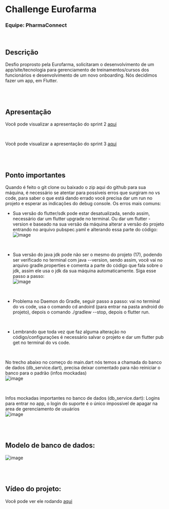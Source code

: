 # Challenge Eurofarma 
### Equipe: PharmaConnect

<br/>

## Descrição

Desfio proprosto pela Eurofarma, solicitaram o desenvolvimento de um app/site/tecnologia para gerenciamento de treinamentos/cursos dos funcionários e desenvolvimento de um novo onboarding. Nós decidimos fazer um app, em Flutter.

<br/>
<br/>

## Apresentação

Você pode visualizar a apresentação do sprint 2 [aqui](https://www.canva.com/design/DAGCIdV_15Y/zjNBBTyH3omer3Kw5G6RIA/edit?utm_content=DAGCIdV_15Y&utm_campaign=designshare&utm_medium=link2&utm_source=sharebutton)

<br/>

Você pode visualizar a apresentação do sprint 3 [aqui](https://www.canva.com/design/DAGPR-LkevE/_KWiyFRO-YJMqJATMzaA4w/edit?utm_content=DAGPR-LkevE&utm_campaign=designshare&utm_medium=link2&utm_source=sharebutton)

<br/>
<br/>

## Ponto importantes

Quando é feito o git clone ou baixado o zip aqui do github para sua máquina, é necessário se atentar para possíveis erros que surgiram no vs code, para saber o que está dando errado você precisa dar um run no projeto e esperar as indicações do debug console.
Os erros mais comuns:

- Sua versão do flutter/sdk pode estar desatualizada, sendo assim, necessário dar um flutter upgrade no terminal. Ou dar um flutter -version e baseado na sua versão da máquina alterar a versão do projeto entrando no arquivo pubspec.yaml e alterando essa parte do código: <br/>
![image](https://github.com/user-attachments/assets/fe54698c-1dbe-4056-8522-05fbf9235f3e)

<br/>

- Sua versão do java jdk pode não ser o mesmo do projeto (17), podendo ser verificado no terminal com java --version, sendo assim, você vai no arquivo gradle.properties e comenta a parte do código que fala sobre o jdk, assim ele usa o jdk da sua máquina automaticamente. Siga esse passo a passo: <br/>
![image](https://github.com/user-attachments/assets/b7b75496-9e1b-4016-ad4d-beb87fe31645)

<br/>

- Problema no Daemon do Gradle, seguir passo a passo: vai no terminal do vs code, usa o comando cd andoird (para entrar na pasta android do projeto), depois o comando ./gradlew --stop, depois o flutter run.

<br/>

- Lembrando que toda vez que faz alguma alteração no código/configurações é necessário salvar o projeto e dar um flutter pub get no terminal do vs code.

<br/>

No trecho abaixo no começo do main.dart nós temos a chamada do banco de dados (db_service.dart), precisa deixar comentado para não reiniciar o banco para o padrão (infos mockadas) <br/>
![image](https://github.com/user-attachments/assets/294c76da-8a4f-4210-8348-23741361a987)

<br/>

Infos mockadas importantes no banco de dados (db_service.dart):
Logins para entrar no app, o login do suporte é o único impossivel de apagar na area de gerenciamento de usuários  <br/>
![image](https://github.com/user-attachments/assets/b3295b8b-0c18-473a-8ec1-bcab1c956d0d)

<br/>
<br/>

## Modelo de banco de dados:
![image](https://github.com/user-attachments/assets/e3e33ad9-0613-4e35-936d-695a8a87d942)

<br/>
<br/>

## Vídeo do projeto:

Você pode ver ele rodando [aqui](https://www.youtube.com/watch?v=vFxUZiXrKGw)
